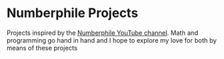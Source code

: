# Numberphile Projects
Projects inspired by the [Numberphile YouTube channel](https://www.youtube.com/channel/UCoxcjq-8xIDTYp3uz647V5A). Math and programming go hand in hand and I hope to explore my love for both by means of these projects
